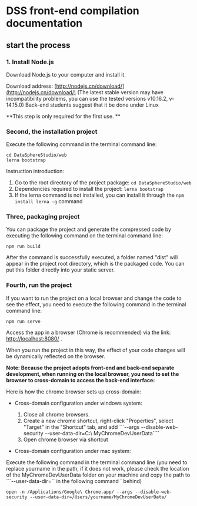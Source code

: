# DSS front-end compilation documentation

## start the process

### 1. Install Node.js

Download Node.js to your computer and install it.

Download address: [http://nodejs.cn/download/](http://nodejs.cn/download/) (The latest stable version may have incompatibility problems, you can use the tested versions v10.16.2, v- 14.15.0) Back-end students suggest that it be done under Linux

**This step is only required for the first use. **

### Second, the installation project

Execute the following command in the terminal command line:

```shell script
cd DataSphereStudio/web
lerna bootstrap
````

Instruction introduction:
1. Go to the root directory of the project package: `cd DataSphereStudio/web`
2. Dependencies required to install the project: `lerna bootstrap`
3. If the lerna command is not installed, you can install it through the `npm install lerna -g` command

### Three, packaging project

You can package the project and generate the compressed code by executing the following command on the terminal command line:

```shell script
npm run build
````

After the command is successfully executed, a folder named "dist" will appear in the project root directory, which is the packaged code. You can put this folder directly into your static server.

### Fourth, run the project

If you want to run the project on a local browser and change the code to see the effect, you need to execute the following command in the terminal command line:

```shell script
npm run serve
````

Access the app in a browser (Chrome is recommended) via the link: [http://localhost:8080/](http://localhost:8080/) .

When you run the project in this way, the effect of your code changes will be dynamically reflected on the browser.

**Note: Because the project adopts front-end and back-end separate development, when running on the local browser, you need to set the browser to cross-domain to access the back-end interface:**

Here is how the chrome browser sets up cross-domain:

- Cross-domain configuration under windows system:
    1. Close all chrome browsers.
    2. Create a new chrome shortcut, right-click "Properties", select "Target" in the "Shortcut" tab, and add ```--args --disable-web-security --user-data-dir=C:\ MyChromeDevUserData````
    3. Open chrome browser via shortcut

- Cross-domain configuration under mac system:

Execute the following command in the terminal command line (you need to replace yourname in the path, if it does not work, please check the location of the MyChromeDevUserData folder on your machine and copy the path to ```--user-data-dir=`` in the following command ` behind)

```shell script
open -n /Applications/Google\ Chrome.app/ --args --disable-web-security --user-data-dir=/Users/yourname/MyChromeDevUserData/
````